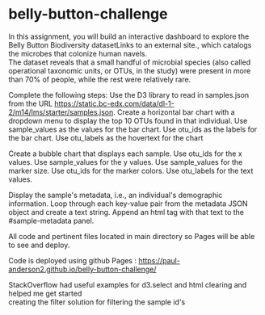 # belly-button-challenge                             
In this assignment, you will build an interactive dashboard to explore the Belly Button Biodiversity datasetLinks to an external site., which catalogs the microbes that colonize human navels.                                       
The dataset reveals that a small handful of microbial species (also called operational taxonomic units, or OTUs, in the study) were present in more than 70% of people, while the rest were relatively rare.                

Complete the following steps:
Use the D3 library to read in samples.json from the URL https://static.bc-edx.com/data/dl-1-2/m14/lms/starter/samples.json.
Create a horizontal bar chart with a dropdown menu to display the top 10 OTUs found in that individual.
Use sample_values as the values for the bar chart.
Use otu_ids as the labels for the bar chart.
Use otu_labels as the hovertext for the chart

Create a bubble chart that displays each sample.
Use otu_ids for the x values.
Use sample_values for the y values.
Use sample_values for the marker size.
Use otu_ids for the marker colors.
Use otu_labels for the text values.

Display the sample's metadata, i.e., an individual's demographic information.
Loop through each key-value pair from the metadata JSON object and create a text string.
Append an html tag with that text to the #sample-metadata panel.


All code and pertinent files located in main directory so Pages will be able to see and deploy.

Code is deployed using github Pages : https://paul-anderson2.github.io/belly-button-challenge/

StackOverflow had useful examples for d3.select and html clearing and helped me get started            
creating the filter solution for filtering the sample id's 

